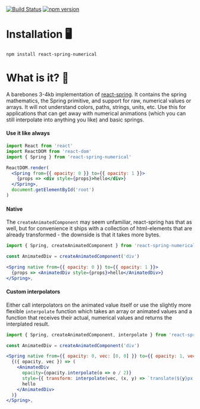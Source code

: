 [![Build Status](https://travis-ci.org/drcmda/react-spring-numerical.svg?branch=master)](https://travis-ci.org/drcmda/react-spring-numerical) [![npm version](https://badge.fury.io/js/react-spring-numerical.svg)](https://badge.fury.io/js/react-spring-numerical)

# Installation 🖥

    npm install react-spring-numerical

# What is it? 🤔

A barebones 3-4kb implementation of [react-spring](https://github.com/drcmda/react-spring). It contains the spring mathematics, the Spring primitive, and support for raw, numerical values or arrays. It will not understand colors, paths, strings, units, etc. Use this for applications that can get away with numerical animations (which you can still interpolate into anything you like) and basic springs.

#### Use it like always

```jsx
import React from 'react'
import ReactDOM from 'react-dom'
import { Spring } from 'react-spring-numerical'

ReactDOM.render(
  <Spring from={{ opacity: 0 }} to={{ opacity: 1 }}>
    {props => <div style={props}>hello</div>}
  </Spring>,
  document.getElementById('root')
)
```

#### Native

The `createAnimatedComponent` may seem unfamiliar, react-spring has that as well, but for convenience it ships with a collection of html-elements that are already transformed - the downside is that it takes more bytes.

```jsx
import { Spring, createAnimatedComponent } from 'react-spring-numerical'

const AnimatedDiv = createAnimatedComponent('div')

<Spring native from={{ opacity: 0 }} to={{ opacity: 1 }}>
  {props => <AnimatedDiv style={props}>hello</AnimatedDiv>}
</Spring>,
```

#### Custom interpolators

Either call interpolators on the animated value itself or use the slightly more flexible `interpolate` function which takes an array or animated values and a function that receives their actual, numerical values and returns the interplated result.

```jsx
import { Spring, createAnimatedComponent, interpolate } from 'react-spring-numerical'

const AnimatedDiv = createAnimatedComponent('div')

<Spring native from={{ opacity: 0, vec: [0, 0] }} to={{ opacity: 1, vec: [100, 150] }}>
  {({ opacity, vec }) => (
    <AnimatedDiv
      opacity={opacity.interpolate(o => o / 2)}
      style={{ transform: interpolate(vec, (x, y) => `translate(${y}px, ${y}px)`)}}>
      hello
    </AnimatedDiv>
  )}
</Spring>,
```
